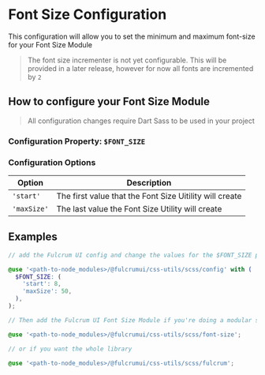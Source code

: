 # Font Size Configuration

This configuration will allow you to set the minimum and maximum font-size for your Font Size Module

> The font size incrementer is not yet configurable. This will be provided in a later release, however for now all fonts are incremented by `2`

## How to configure your Font Size Module

> All configuration changes require Dart Sass to be used in your project

### Configuration Property: `$FONT_SIZE`

### Configuration Options

| Option | Description |
| --- | --- |
| `'start'` | The first value that the Font Size Uitility will create |
| `'maxSize'` | The last value the Font Size Utility will create |

## Examples

```scss
// add the Fulcrum UI config and change the values for the $FONT_SIZE property

@use '<path-to-node_modules>/@fulcrumui/css-utils/scss/config' with (
  $FONT_SIZE: (
    'start': 8,
    'maxSize': 50,
  ),
);

// Then add the Fulcrum UI Font Size Module if you're doing a modular setup

@use '<path-to-node_modules>/@fulcrumui/css-utils/scss/font-size';

// or if you want the whole library

@use '<path-to-node_modules>/@fulcrumui/css-utils/scss/fulcrum';
```
